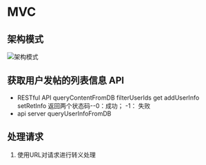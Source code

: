 # MVC

## 架构模式
![架构模式](https://s0.lgstatic.com/i/image6/M00/17/08/CioPOWBHMl-ASR4aAAAg3opNISU640.png)

## 获取用户发帖的列表信息 API
 - RESTful API
  queryContentFromDB
  filterUserIds
  get
  addUserInfo
  setRetInfo
    返回两个状态码--0：成功； -1： 失败
 - api server
  queryUserInfoFromDB


## 处理请求
 1. 使用URL对请求进行转义处理
